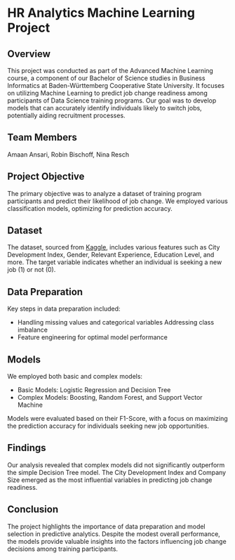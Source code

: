 # HR Analytics Machine Learning Project

## Overview

This project was conducted as part of the Advanced Machine Learning course, a component of our Bachelor of Science studies in Business Informatics at Baden-Württemberg Cooperative State University. It focuses on utilizing Machine Learning to predict job change readiness among participants of Data Science training programs. Our goal was to develop models that can accurately identify individuals likely to switch jobs, potentially aiding recruitment processes.

## Team Members

Amaan Ansari,
Robin Bischoff,
Nina Resch

## Project Objective

The primary objective was to analyze a dataset of training program participants and predict their likelihood of job change. We employed various classification models, optimizing for prediction accuracy.

## Dataset

The dataset, sourced from [Kaggle](https://www.kaggle.com/datasets/arashnic/hr-analytics-job-change-of-data-scientists), includes various features such as City Development Index, Gender, Relevant Experience, Education Level, and more. The target variable indicates whether an individual is seeking a new job (1) or not (0).

## Data Preparation

Key steps in data preparation included:  
 - Handling missing values and categorical variables
Addressing class imbalance
- Feature engineering for optimal model performance

## Models

We employed both basic and complex models:  
- Basic Models: Logistic Regression and Decision Tree
- Complex Models: Boosting, Random Forest, and Support Vector Machine

Models were evaluated based on their F1-Score, with a focus on maximizing the prediction accuracy for individuals seeking new job opportunities.

## Findings

Our analysis revealed that complex models did not significantly outperform the simple Decision Tree model. The City Development Index and Company Size emerged as the most influential variables in predicting job change readiness.

## Conclusion

The project highlights the importance of data preparation and model selection in predictive analytics. Despite the modest overall performance, the models provide valuable insights into the factors influencing job change decisions among training participants.
